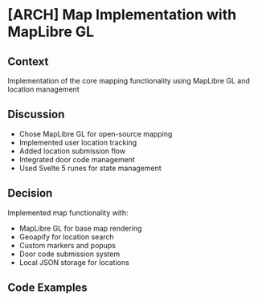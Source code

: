 # [ARCH] Map Implementation with MapLibre GL

## Context
Implementation of the core mapping functionality using MapLibre GL and location management

## Discussion
- Chose MapLibre GL for open-source mapping
- Implemented user location tracking
- Added location submission flow
- Integrated door code management
- Used Svelte 5 runes for state management

## Decision
Implemented map functionality with:
- MapLibre GL for base map rendering
- Geoapify for location search
- Custom markers and popups
- Door code submission system
- Local JSON storage for locations

## Code Examples 